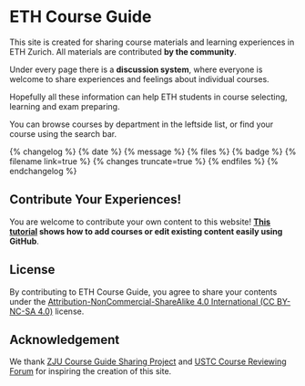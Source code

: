 # ETH Course Guide

This site is created for sharing course materials and learning experiences in ETH Zurich. All materials are contributed **by the community**.

Under every page there is a **discussion system**, where everyone is welcome to share experiences and feelings about individual courses. 

Hopefully all these information can help ETH students in course selecting, learning and exam preparing.

You can browse courses by department in the leftside list, or find your course using the search bar.

{% changelog %}
    {% date %}
    {% message %}
    {% files %}
        {% badge %}
        {% filename link=true %}
        {% changes truncate=true %}
    {% endfiles %}
{% endchangelog %}

## Contribute Your Experiences!

You are welcome to contribute your own content to this website! **[This tutorial](contributor_guide/) shows how to add courses or edit existing content easily using GitHub**.

## License

By contributing to ETH Course Guide, you agree to share your contents under the [Attribution-NonCommercial-ShareAlike 4.0 International (CC BY-NC-SA 4.0)](https://creativecommons.org/licenses/by-nc-sa/4.0/deed.en) license.

## Acknowledgement

We thank [ZJU Course Guide Sharing Project](https://github.com/QSCTech/zju-icicles) and [USTC Course Reviewing Forum](https://icourse.club/) for inspiring the creation of this site.
